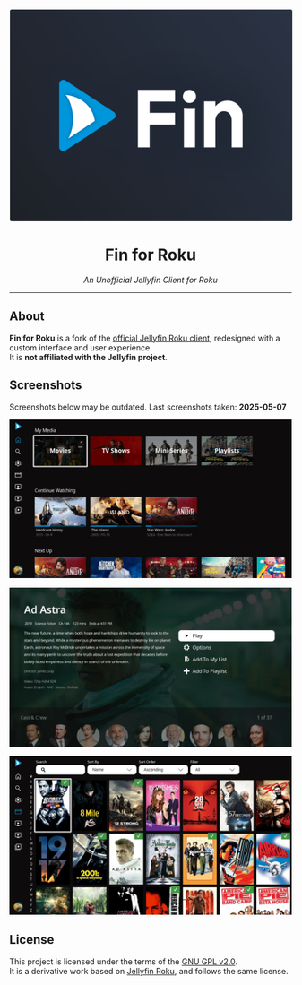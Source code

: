 <p align="center">
  <img src="https://github.com/harleykradovill/fin/blob/master/images/channel-poster_fhd.png?raw=true" alt="Fin for Roku poster" style="border: 1px solid #eee; border-radius: 4px" />
</p>

<h1 align="center">Fin for Roku</h1>
<p align="center"><em>An Unofficial Jellyfin Client for Roku</em></p>

---

## About

**Fin for Roku** is a fork of the [official Jellyfin Roku client](https://github.com/jellyfin/jellyfin-roku), redesigned with a custom interface and user experience.  
It is **not affiliated with the Jellyfin project**.

## Screenshots
Screenshots below may be outdated. Last screenshots taken: **2025-05-07**

<p align="center">
  <img src="screenshots/1.jpg" alt="Homepage" width="600" />
</p>
<p align="center">
  <img src="screenshots/2.jpg" alt="Movie Details" width="600" />
</p>
<p align="center">
  <img src="screenshots/3.jpg" alt="Movie Library" width="600" />
</p>

## License

This project is licensed under the terms of the [GNU GPL v2.0](LICENSE).  
It is a derivative work based on [Jellyfin Roku](https://github.com/jellyfin/jellyfin-roku), and follows the same license.

